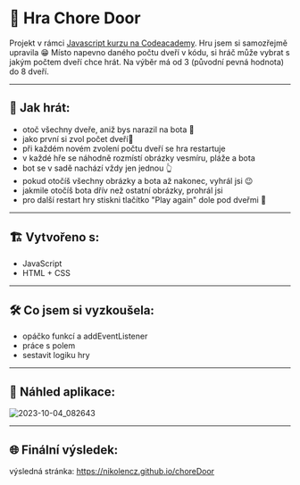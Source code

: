 # 🎲 Hra Chore Door

Projekt v rámci [Javascript kurzu na Codeacademy]([https://www.youtube.com/watch?v=x-KXrkrM9D4](https://www.codecademy.com/projects/practice/chore-door-revised)).
Hru jsem si samozřejmě upravila 😁 Místo napevno daného počtu dveří v kódu, si hráč může vybrat s jakým počtem dveří chce hrát. Na výběr má od 3 (původní pevná hodnota) do 8 dveří.

---

## 🥸 Jak hrát:

- otoč všechny dveře, aniž bys narazil na bota 🤖
- jako první si zvol počet dveří🚪
- při každém novém zvolení počtu dveří se hra restartuje
- v každé hře se náhodně rozmístí obrázky vesmíru, pláže a bota
- bot se v sadě nachází vždy jen jednou 👆
- pokud otočíš všechny obrázky a bota až nakonec, vyhrál jsi 😉
- jakmile otočíš bota dřív než ostatní obrázky, prohrál jsi
- pro další restart hry stiskni tlačítko "Play again" dole pod dveřmi 💫

---

## 🏗️ Vytvořeno s:

- JavaScript
- HTML + CSS

---

## 🛠️ Co jsem si vyzkoušela:

- opáčko funkcí a addEventListener
- práce s polem
- sestavit logiku hry

---

## 👀  Náhled aplikace:

![2023-10-04_082643](https://github.com/NikoLenCZ/choreDoor/assets/55710950/103df5c1-59dc-43e3-a15b-8f6403337eb9)

---

## 🌐 Finální výsledek:

výsledná stránka: https://nikolencz.github.io/choreDoor

